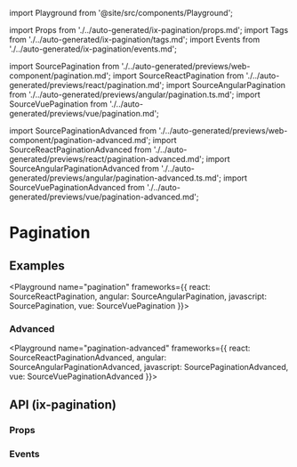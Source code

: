 import Playground from '@site/src/components/Playground';

import Props from './../auto-generated/ix-pagination/props.md';
import Tags from './../auto-generated/ix-pagination/tags.md';
import Events from './../auto-generated/ix-pagination/events.md';

import SourcePagination from './../auto-generated/previews/web-component/pagination.md';
import SourceReactPagination from './../auto-generated/previews/react/pagination.md';
import SourceAngularPagination from './../auto-generated/previews/angular/pagination.ts.md';
import SourceVuePagination from './../auto-generated/previews/vue/pagination.md';

import SourcePaginationAdvanced from './../auto-generated/previews/web-component/pagination-advanced.md';
import SourceReactPaginationAdvanced from './../auto-generated/previews/react/pagination-advanced.md';
import SourceAngularPaginationAdvanced from './../auto-generated/previews/angular/pagination-advanced.ts.md';
import SourceVuePaginationAdvanced from './../auto-generated/previews/vue/pagination-advanced.md';

# Pagination

<Tags />

## Examples

<Playground
name="pagination"
frameworks={{
  react: SourceReactPagination,
  angular: SourceAngularPagination,
  javascript: SourcePagination,
  vue: SourceVuePagination
}}>
</Playground>

### Advanced

<Playground
name="pagination-advanced"
frameworks={{
  react: SourceReactPaginationAdvanced,
  angular: SourceAngularPaginationAdvanced,
  javascript: SourcePaginationAdvanced,
  vue: SourceVuePaginationAdvanced
}}>
</Playground>

## API (ix-pagination)

### Props

<Props />

### Events

<Events />
